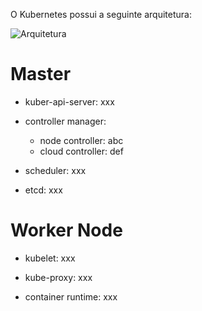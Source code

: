 O Kubernetes possui a seguinte arquitetura:

![Arquitetura](/wandersondias/scenarios/teste-wanderson/assets/kubernetes-architecture.png)

# Master

- kuber-api-server: xxx

- controller manager:
  - node controller: abc
  - cloud controller: def

- scheduler: xxx

- etcd: xxx

# Worker Node

- kubelet: xxx

- kube-proxy: xxx

- container runtime: xxx


